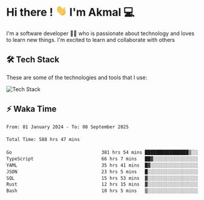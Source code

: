 # Hi there ! <img src="https://github.com/ABSphreak/ABSphreak/blob/master/gifs/Hi.gif" width="30"> I'm Akmal  💻

I'm a software developer 👨‍💻 who is passionate about technology and loves to learn new things. I'm excited to learn and collaborate with others

## 🛠️ Tech Stack

These are some of the technologies and tools that I use:

![Tech Stack](https://skillicons.dev/icons?i=typescript,nodejs,javascript,express,nest,sequelize,go,rabbitmq,python,solidity,react,vue,next,nuxtjs,webpack,vite,tailwindcss,bootstrap,css,scss,html,vercel,firebase,heroku,netlify,docker,postgresql,mongodb,redis,mysql,graphql,git,github,gitlab,vscode,figma,postman,pytorch,tensorflow,bash)

## ⚡ Waka Time
<!--START_SECTION:waka-->

```txt
From: 01 January 2024 - To: 08 September 2025

Total Time: 588 hrs 47 mins

Go                                 381 hrs 54 mins ████████████████▒░░░░░░░░   64.86 %
TypeScript                         66 hrs 7 mins   ██▓░░░░░░░░░░░░░░░░░░░░░░   11.23 %
YAML                               35 hrs 41 mins  █▓░░░░░░░░░░░░░░░░░░░░░░░   06.06 %
JSON                               23 hrs 5 mins   █░░░░░░░░░░░░░░░░░░░░░░░░   03.92 %
SQL                                15 hrs 53 mins  ▓░░░░░░░░░░░░░░░░░░░░░░░░   02.70 %
Rust                               12 hrs 15 mins  ▓░░░░░░░░░░░░░░░░░░░░░░░░   02.08 %
Bash                               10 hrs 5 mins   ▒░░░░░░░░░░░░░░░░░░░░░░░░   01.71 %
```

<!--END_SECTION:waka-->


